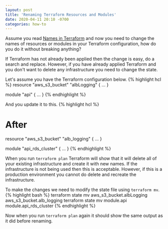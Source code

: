 ```yaml
---
layout: post
title: 'Renaming Terraform Resources and Modules'
date: 2020-04-11 20:10 -0700
categories: how-to
---
```


Assume you read [Names in Terraform](/style/2020/04/11/resource-names/) and now you need to change the names of resources or modules in your Terraform configuration, how do you do it without breaking anything?

If Terraform has not already been applied then the change is easy, do a search and replace. However, if you have already applied Terraform and you don't want to delete any infrastructure you need to change the state.

Let's assume you have the Terraform configuration below.
{% highlight hcl %}
resource "aws_s3_bucket" "albLogging" {
  ...
}

module "api" {
  ...
}
{% endhighlight %}

And you update it to this.
{% highlight hcl %}
# After
resource "aws_s3_bucket" "alb_logging" {
  ...
}

module "api_rds_cluster" {
  ...
}
{% endhighlight %}

When you run `terraform plan` Terraform will show that it will delete all of your existing infrastructure and create it with new names. If the infrastructure is not being used then this is acceptable. However, if this is a production environment you cannot do delete and recreate the infrastructure.

To make the changes we need to modify the state file using `terraform mv`.
{% highlight bash %}
terraform state mv aws_s3_bucket.albLogging aws_s3_bucket.alb_logging
terraform state mv module.api module.api_rds_cluster
{% endhighlight %}

Now when you run `terraform plan` again it should show the same output as it did before renaming.
